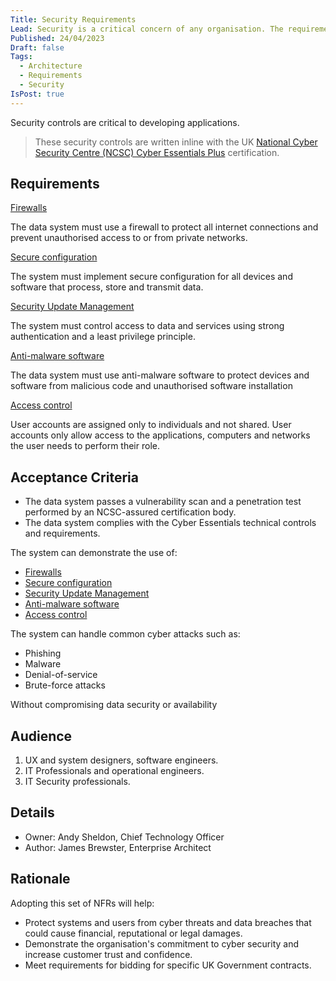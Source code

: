 ```yaml
---
Title: Security Requirements
Lead: Security is a critical concern of any organisation. The requirements will help you baseline security needs and understand the risks in your app.
Published: 24/04/2023
Draft: false
Tags:
  - Architecture
  - Requirements
  - Security
IsPost: true
---
```


Security controls are critical to developing applications.

> These security controls are written inline with the UK [National Cyber Security Centre (NCSC) Cyber Essentials Plus](https://www.ncsc.gov.uk/cyberessentials/overview) certification.

## Requirements

[Firewalls](xref:firewalls)

The data system must use a firewall to protect all internet connections and prevent unauthorised access to or from private networks.

[Secure configuration](xref:secure-configuration)

The system must implement secure configuration for all devices and software that process, store and transmit data.

[Security Update Management](xref:security-update-management)

The system must control access to data and services using strong authentication and a least privilege principle.

[Anti-malware software](xref:malware-protection)

The data system must use anti-malware software to protect devices and software from malicious code and unauthorised software installation

[Access control](xref:user-access-control)

User accounts are assigned only to individuals and not shared. User accounts only allow access to the applications, computers and networks the user needs to perform their role.

## Acceptance Criteria

* The data system passes a vulnerability scan and a penetration test performed by an NCSC-assured certification body.
* The data system complies with the Cyber Essentials technical controls and requirements.

The system can demonstrate the use of:

* [Firewalls](xref:firewalls)
* [Secure configuration](xref:secure-configuration)
* [Security Update Management](xref:security-update-management)
* [Anti-malware software](xref:malware-protection)
* [Access control](xref:user-access-control)

The system can handle common cyber attacks such as:

* Phishing
* Malware
* Denial-of-service
* Brute-force attacks

Without compromising data security or availability

## Audience

  1. UX and system designers, software engineers.
  2. IT Professionals and operational engineers.
  3. IT Security professionals.

## Details

* Owner: Andy Sheldon, Chief Technology Officer
* Author: James Brewster, Enterprise Architect

## Rationale

Adopting this set of NFRs will help:

* Protect systems and users from cyber threats and data breaches that could cause financial, reputational or legal damages.
* Demonstrate the organisation's commitment to cyber security and increase customer trust and confidence.
* Meet requirements for bidding for specific UK Government contracts.
